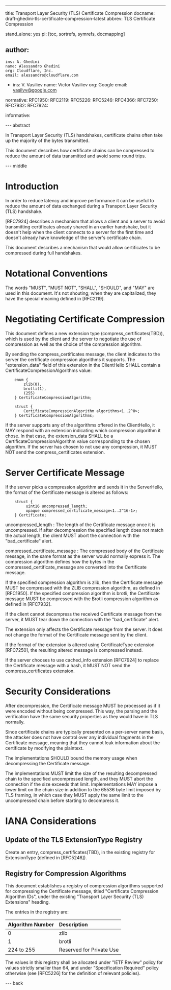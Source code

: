 ---
title: Transport Layer Security (TLS) Certificate Compression
docname: draft-ghedini-tls-certificate-compression-latest
abbrev: TLS Certificate Compression

stand_alone: yes
pi: [toc, sortrefs, symrefs, docmapping]

author:
 -
    ins: A. Ghedini
    name: Alessandro Ghedini
    org: Cloudflare, Inc.
    email: alessandro@cloudflare.com
 -
    ins: V. Vasiliev
    name: Victor Vasiliev
    org: Google
    email: vasilvv@google.com

normative:
  RFC1950:
  RFC2119:
  RFC5226:
  RFC5246:
  RFC4366:
  RFC7250:
  RFC7932:
  RFC7924:

informative:

--- abstract

In Transport Layer Security (TLS) handshakes, certificate chains often take up
the majority of the bytes transmitted.

This document describes how certificate chains can be compressed to reduce the
amount of data transmitted and avoid some round trips.

--- middle

# Introduction

In order to reduce latency and improve performance it can be useful to reduce
the amount of data exchanged during a Transport Layer Security (TLS) handshake.

[RFC7924] describes a mechanism that allows a client and a server to avoid
transmitting certificates already shared in an earlier handshake, but it
doesn't help when the client connects to a server for the first time and
doesn't already have knowledge of the server's certificate chain.

This document describes a mechanism that would allow certificates to be
compressed during full handshakes.

# Notational Conventions

The words "MUST", "MUST NOT", "SHALL", "SHOULD", and "MAY" are used in this
document.  It's not shouting; when they are capitalized, they have the special
meaning defined in [RFC2119].

# Negotiating Certificate Compression

This document defines a new extension type (compress_certificates(TBD)), which
is used by the client and the server to negotiate the use of compression as well
as the choice of the compression algorithm.

By sending the compress_certificates message, the client indicates to the server
the certificate compression algorithms it supports.  The "extension_data" field
of this extension in the ClientHello SHALL contain a
CertificateCompressionAlgorithms value:

~~~
    enum {
        zlib(0),
        brotli(1),
        (255)
    } CertificateCompressionAlgorithm;

    struct {
        CertificateCompressionAlgorithm algorithms<1..2^8>;
    } CertificateCompressionAlgorithms;
~~~

If the server supports any of the algorithms offered in the ClientHello, it MAY
respond with an extension indicating which compression algorithm it chose.  In
that case, the extension_data SHALL be a CertificateCompressionAlgorithm value
corresponding to the chosen algorithm.  If the server has chosen to not use any
compression, it MUST NOT send the compress_certificates extension.

# Server Certificate Message

If the server picks a compression algorithm and sends it in the ServerHello, the
format of the Certificate message is altered as follows:

~~~
    struct {
         uint16 uncompressed_length;
         opaque compressed_certificate_message<1..2^16-1>;
    } Certificate;
~~~

uncompressed_length
: The length of the Certificate message once it is uncompressed.  If after
  decompression the specified length does not match the actual length, the
  client MUST abort the connection with the "bad_certificate" alert.

compressed_certificate_message
: The compressed body of the Certificate message, in the same format as the
  server would normally express it. The compression algorithm defines how the
  bytes in the compressed_certificate_message are converted into the
  Certificate message.

If the specified compression algorithm is zlib, then the Certificate message
MUST be compressed with the ZLIB compression algorithm, as defined in [RFC1950].
If the specified compression algorithm is brotli, the Certificate message MUST
be compressed with the Brotli compression algorithm as defined in [RFC7932].

If the client cannot decompress the received Certificate message from the
server, it MUST tear down the connection with the "bad_certificate" alert.

The extension only affects the Certificate message from the server.  It does not
change the format of the Certificate message sent by the client.

If the format of the extension is altered using CertificateType extension
[RFC7250], the resulting altered message is compressed instead.

If the server chooses to use cached_info extension [RFC7924] to replace the
Certificate message with a hash, it MUST NOT send the compress_certificates
extension.

# Security Considerations

After decompression, the Certificate message MUST be processed as if it were
encoded without being compressed.  This way, the parsing and the verification
have the same security properties as they would have in TLS normally.

Since certificate chains are typically presented on a per-server name basis, the
attacker does not have control over any individual fragments in the Certificate
message, meaning that they cannot leak information about the certificate by
modifying the plaintext.

The implementations SHOULD bound the memory usage when decompressing the
Certificate message.

The implementations MUST limit the size of the resulting decompressed chain to
the specified uncompressed length, and they MUST abort the connection if the
size exceeds that limit.  Implementations MAY impose a lower limit on the chain
size in addition to the 65536 byte limit imposed by TLS framing, in which case
they MUST apply the same limit to the uncompressed chain before starting to
decompress it.

# IANA Considerations

## Update of the TLS ExtensionType Registry

Create an entry, compress_certificates(TBD), in the existing registry for
ExtensionType (defined in [RFC5246]).

## Registry for Compression Algorithms

This document establishes a registry of compression algorithms supported for
compressing the Certificate message, titled "Certificate Compression Algorithm
IDs", under the existing "Transport Layer Security (TLS) Extensions" heading.

The entries in the registry are:

| Algorithm Number | Description              |
|:-----------------|:-------------------------|
| 0                | zlib                     |
| 1                | brotli                   |
| 224 to 255       | Reserved for Private Use |

The values in this registry shall be allocated under "IETF Review" policy for
values strictly smaller than 64, and under "Specification Required" policy
otherwise (see [RFC5226] for the definition of relevant policies).

--- back
